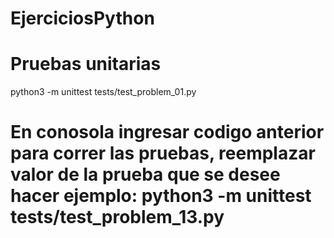 # EjerciciosPython

# Pruebas unitarias
python3 -m unittest tests/test_problem_01.py
# En conosola ingresar codigo anterior para correr las pruebas, reemplazar valor de la prueba que se desee hacer ejemplo: python3 -m unittest tests/test_problem_13.py

